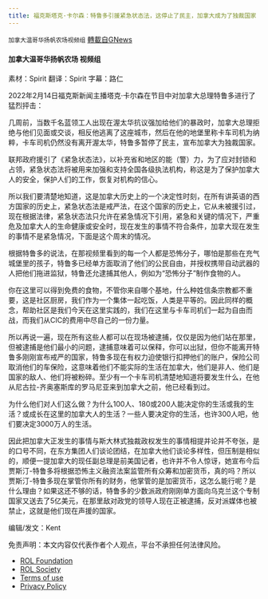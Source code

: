 ```yaml
---
title: 福克斯塔克·卡尔森：特鲁多引援紧急状态法，这停止了民主，加拿大成为了独裁国家
---
```

`加拿大温哥华扬帆农场视频组` [轉載自GNews](https://gnews.org/zh-hans/2017362/)

#### 加拿大温哥华扬帆农场 视频组

素材：Spirit
翻译：Spirit
字幕：路仁

2022年2月14日福克斯新闻主播塔克·卡尔森在节目中对加拿大总理特鲁多进行了猛烈抨击：

几周前，当数千名蓝领工人出现在渥太华抗议强加给他们的暴政时，加拿大总理拒绝与他们见面或交谈，相反他逃离了这座城市，然后在他的地堡里称卡车司机为纳粹，卡车司机仍然没有离开渥太华，特鲁多暂停了民主，宣布加拿大为独裁国家。

联邦政府援引了《紧急状态法》，以补充省和地区的能（警）力，为了应对封锁和占领，紧急状态法将被用来加强和支持全国各级执法机构，称这是为了保护加拿大人的安全，保护人们的工作，恢复对机构的信心。

所以我们要清楚地知道，这是加拿大历史上的一个决定性时刻，在所有讲英语的西方国家的历史上，紧急状态法是戒严法，在这个国家的历史上，它从未被援引过，现在根据法律，紧急状态法只允许在紧急情况下引用，紧急和关键的情况下，严重危及加拿大人的生命健康或安全时，现在发生的事情不符合条件，加拿大现在发生的事情不是紧急情况，下面是这个周末的情况。

根据特鲁多的说法，在那视频里看到的每一个人都是恐怖分子，哪怕是那些在充气城堡里的孩子，特鲁多已经单方面取消了他们的公民自由，并授权携带自动武器的人把他们拖进监狱，特鲁还允逮捕其他人，例如为“恐怖分子”制作食物的人。

你在这里可以得到免费的食物，不管你来自哪个基地，什么种姓信条宗教都不重要，这是社区厨房，我们作为一个集体一起吃饭，人类是平等的。因此同样的概念，帮助社区是我们今天在这里实践的，我们在这里与卡车司机们一起为自由而战，而我们从CIC的费用中尽自己的一份力量。

所以再说一遍，现在所有这些人都可以在现场被逮捕，仅仅是因为他们站在那里，但被逮捕是他们最小的问题，逮捕意味着可以保释，你可以出狱，但你不能离开特鲁多刚刚宣布戒严的国家，特鲁多现在有权力迫使银行扣押他们的账户，保险公司取消他们的车保险，这意味着他们不能实际的生活在加拿大，他们是非人、他们是国家的敌人、他们将被粉碎。至少有一个卡车司机清楚地知道将要发生什么，在他从尼古拉-齐奥塞斯库的罗马尼亚来到加拿大之前，他已经看到过。

为什么他们对人们这么做？为什么100人、180或200人能决定你的生活或我的生活？或成长在这里的加拿大人的生活？一些人要决定你的生活，也许300人吧，他们要决定3000万人的生活。

因此把加拿大正发生的事情与斯大林式独裁政权发生的事情相提并论并不夸张，是的口号不同，在东方集团人们谈论团结，在加拿大他们谈论多样性，但压制是相似的，顺便一提加拿大的现任副总理是前美国记者，也许并不令人惊讶，她宣布今后贾斯汀-特鲁多将根据恐怖主义融资法案监管所有众筹和加密货币，真的吗？所以贾斯汀-特鲁多现在掌管你所有的财务，他掌管的是加密货币，这怎么能行呢？是什么理由？如果这还不够的话，特鲁多的少数派政府刚刚单方面向乌克兰这个专制国家又送去了5亿美元，在那里敌对政党的领导人现在正被逮捕，反对派媒体也被禁止，这就是他们现在声援的国家。

编辑/发文：Kent

 

免责声明：本文内容仅代表作者个人观点，平台不承担任何法律风险。

- [ROL Foundation](https://rolfoundation.org/)
- [ROL Society](https://rolsociety.org/)
- [Terms of use](https://gnews.org/terms-of-use-3/)
- [Privacy Policy](https://gnews.org/privacy-policy/)
